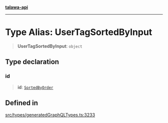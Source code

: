 [**talawa-api**](../../../README.md)

***

# Type Alias: UserTagSortedByInput

> **UserTagSortedByInput**: `object`

## Type declaration

### id

> **id**: [`SortedByOrder`](SortedByOrder.md)

## Defined in

[src/types/generatedGraphQLTypes.ts:3233](https://github.com/Suyash878/talawa-api/blob/095e6964ce2a06c1c30d1acf81b6162203f1db91/src/types/generatedGraphQLTypes.ts#L3233)

